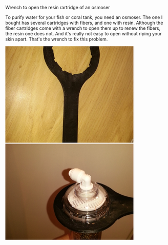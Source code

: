 Wrench to open the resin rartridge of an osmoser

To purify water for your fish or coral tank, you need an osmoser.
The one I bought has several cartridges with fibers, and one with resin. Although the fiber cartridges come with a wrench to open them up to renew the fibers, the resin one does not.
And it's really not easy to open without riping your skin apart.
That's the wrench to fix this problem.

<img src="wrench.jpg" width="400px"/>


<img src="wrench1.jpg" width="400px"/>

